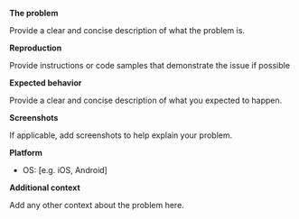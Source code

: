 **The problem**

Provide a clear and concise description of what the problem is.

**Reproduction**

Provide instructions or code samples that demonstrate the issue if possible

**Expected behavior**

Provide a clear and concise description of what you expected to happen.

**Screenshots**

If applicable, add screenshots to help explain your problem.

**Platform**

 - OS: [e.g. iOS, Android]

**Additional context**

Add any other context about the problem here.
